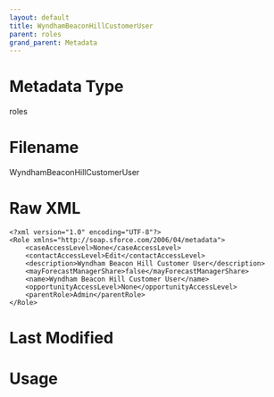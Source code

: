 ```yaml
---
layout: default
title: WyndhamBeaconHillCustomerUser
parent: roles
grand_parent: Metadata
---
```

# Metadata Type
roles


# Filename 
WyndhamBeaconHillCustomerUser


# Raw XML
```
<?xml version="1.0" encoding="UTF-8"?>
<Role xmlns="http://soap.sforce.com/2006/04/metadata">
    <caseAccessLevel>None</caseAccessLevel>
    <contactAccessLevel>Edit</contactAccessLevel>
    <description>Wyndham Beacon Hill Customer User</description>
    <mayForecastManagerShare>false</mayForecastManagerShare>
    <name>Wyndham Beacon Hill Customer User</name>
    <opportunityAccessLevel>None</opportunityAccessLevel>
    <parentRole>Admin</parentRole>
</Role>
```


# Last Modified


# Usage
